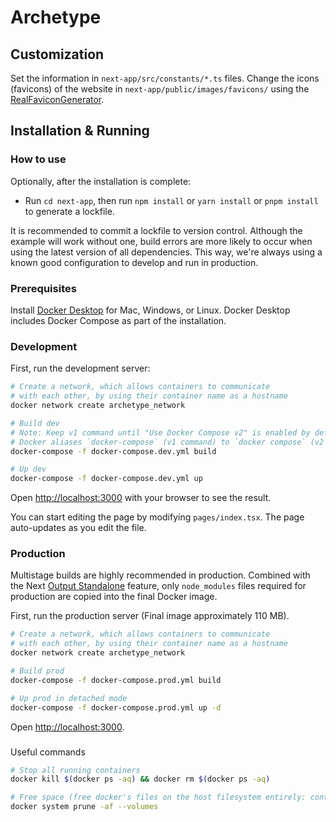 # Archetype

## Customization
Set the information in `next-app/src/constants/*.ts` files.
Change the icons (favicons) of the website in `next-app/public/images/favicons/` using the [RealFaviconGenerator](https://realfavicongenerator.net/).

## Installation & Running 

### How to use

Optionally, after the installation is complete:

- Run `cd next-app`, then run `npm install` or `yarn install` or `pnpm install` to generate a lockfile.

It is recommended to commit a lockfile to version control. Although the example will work without one, build errors are more likely to occur when using the latest version of all dependencies. This way, we're always using a known good configuration to develop and run in production.

### Prerequisites

Install [Docker Desktop](https://docs.docker.com/get-docker) for Mac, Windows, or Linux. Docker Desktop includes Docker Compose as part of the installation.

### Development

First, run the development server:

```bash
# Create a network, which allows containers to communicate
# with each other, by using their container name as a hostname
docker network create archetype_network

# Build dev
# Note: Keep v1 command until "Use Docker Compose v2" is enabled by default for Docker Desktop for Linux
# Docker aliases `docker-compose` (v1 command) to `docker compose` (v2 command), but not the other way around
docker-compose -f docker-compose.dev.yml build

# Up dev
docker-compose -f docker-compose.dev.yml up
```

Open [http://localhost:3000](http://localhost:3000) with your browser to see the result.

You can start editing the page by modifying `pages/index.tsx`. The page auto-updates as you edit the file.

### Production

Multistage builds are highly recommended in production. Combined with the Next [Output Standalone](https://nextjs.org/docs/advanced-features/output-file-tracing#automatically-copying-traced-files) feature, only `node_modules` files required for production are copied into the final Docker image.

First, run the production server (Final image approximately 110 MB).

```bash
# Create a network, which allows containers to communicate
# with each other, by using their container name as a hostname
docker network create archetype_network

# Build prod
docker-compose -f docker-compose.prod.yml build

# Up prod in detached mode
docker-compose -f docker-compose.prod.yml up -d
```

Open [http://localhost:3000](http://localhost:3000).

###
 Useful commands

```bash
# Stop all running containers
docker kill $(docker ps -aq) && docker rm $(docker ps -aq)

# Free space (free docker's files on the host filesystem entirely: containers, images, ...)
docker system prune -af --volumes
```
